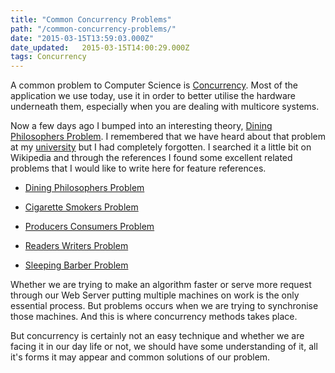 ```yaml
---
title: "Common Concurrency Problems"
path: "/common-concurrency-problems/"
date: "2015-03-15T13:59:03.000Z"
date_updated:   2015-03-15T14:00:29.000Z
tags: Concurrency
---
```


A common problem to Computer Science is [Concurrency](http://en.wikipedia.org/wiki/Concurrency_%28computer_science%29). Most of the application we use today, use it in order to better utilise the hardware underneath them, especially when you are dealing with multicore systems.

Now a few days ago I bumped into an interesting theory, [Dining Philosophers Problem](http://en.wikipedia.org/wiki/Dining_philosophers_problem). I remembered that we have heard about that problem at my [university](http://www.it.teithe.gr/) but I had completely forgotten. I searched it a little bit on Wikipedia and through the references I found some excellent related problems that I would like to write here for feature references.

* [Dining Philosophers Problem](http://en.wikipedia.org/wiki/Dining_philosophers_problem)

* [Cigarette Smokers Problem](http://en.wikipedia.org/wiki/Cigarette_smokers_problem)

* [Producers Consumers Problem](http://en.wikipedia.org/wiki/Producers-consumers_problem)

* [Readers Writers Problem](http://en.wikipedia.org/wiki/Readers-writers_problem)

* [Sleeping Barber Problem](http://en.wikipedia.org/wiki/Sleeping_barber_problem)

Whether we are trying to make an algorithm faster or serve more request through our Web Server putting multiple machines on work is the only essential process. But problems occurs when we are trying to synchronise those machines. And this is where concurrency methods takes place.

But concurrency is certainly not an easy technique and whether we are facing it in our day life or not, we should have some understanding of it, all it's forms it may appear and common solutions of our problem.
